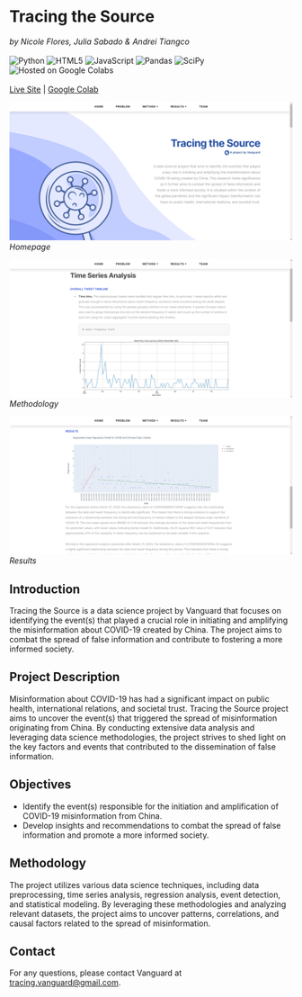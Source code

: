 # Tracing the Source
*by Nicole Flores, Julia Sabado & Andrei Tiangco*
<br>
<br>
![Python](https://img.shields.io/badge/python-3670A0?style=for-the-badge&logo=python&logoColor=ffdd54) ![HTML5](https://img.shields.io/badge/html5-%23E34F26.svg?style=for-the-badge&logo=html5&logoColor=white) ![JavaScript](https://img.shields.io/badge/javascript-%23323330.svg?style=for-the-badge&logo=javascript&logoColor=%23F7DF1E) 	![Pandas](https://img.shields.io/badge/pandas-%23150458.svg?style=for-the-badge&logo=pandas&logoColor=white) ![SciPy](https://img.shields.io/badge/SciPy-%230C55A5.svg?style=for-the-badge&logo=scipy&logoColor=%white) ![Hosted on Google Colabs](https://img.shields.io/badge/Colab-F9AB00?style=for-the-badge&logo=googlecolab&color=525252)
<br>
<br>
[Live Site](https://shanicc.github.io/cs132-grp12/) | [Google Colab](https://colab.research.google.com/drive/1ZG4VlhxQRVZb3XTXdLJ90cOoTusSXugE?usp=sharing)

![Homepage](https://github.com/splasherzz/covid-time-series-analysis/blob/main/images/homepage.png?raw=true)
*Homepage*

![TSA](https://github.com/splasherzz/covid-time-series-analysis/blob/main/images/methodology.png?raw=true)
*Methodology*

![Results](https://github.com/splasherzz/covid-time-series-analysis/blob/main/images/resultspage.png?raw=true)
*Results*

## Introduction

Tracing the Source is a data science project by Vanguard that focuses on identifying the event(s) that played a crucial role in initiating and amplifying the misinformation about COVID-19 created by China. The project aims to combat the spread of false information and contribute to fostering a more informed society.

## Project Description

Misinformation about COVID-19 has had a significant impact on public health, international relations, and societal trust. Tracing the Source project aims to uncover the event(s) that triggered the spread of misinformation originating from China. By conducting extensive data analysis and leveraging data science methodologies, the project strives to shed light on the key factors and events that contributed to the dissemination of false information.

## Objectives

- Identify the event(s) responsible for the initiation and amplification of COVID-19 misinformation from China.
- Develop insights and recommendations to combat the spread of false information and promote a more informed society.

## Methodology

The project utilizes various data science techniques, including data preprocessing, time series analysis, regression analysis, event detection, and statistical modeling. By leveraging these methodologies and analyzing relevant datasets, the project aims to uncover patterns, correlations, and causal factors related to the spread of misinformation.

## Contact

For any questions, please contact Vanguard at tracing.vanguard@gmail.com.

